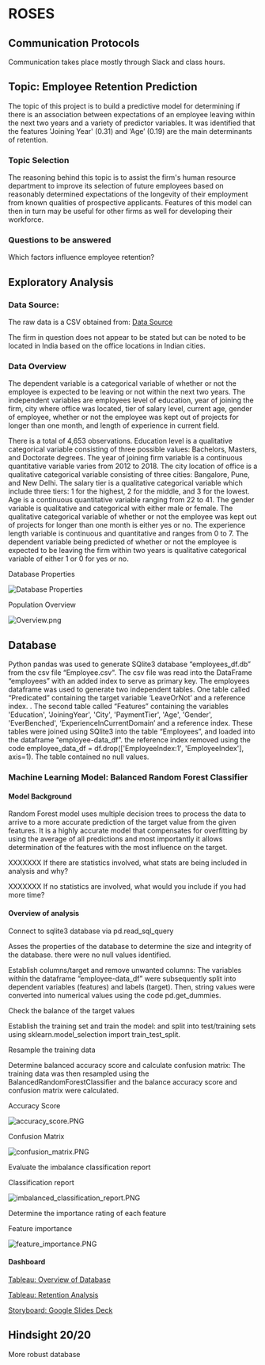 # ROSES

## Communication Protocols

Communication takes place mostly through Slack and class hours. 

## Topic:  Employee Retention Prediction

The topic of this project is to build a predictive model for determining if there is an association between expectations of an employee leaving within the next two years and a variety of predictor variables. It was identified that the features 'Joining Year' (0.31) and ‘Age’ (0.19) are the main determinants of retention. 


### Topic Selection

The reasoning behind this topic is to assist the firm's human resource department to improve its selection of future employees based on reasonably determined expectations of the longevity of their employment from known qualities of prospective applicants. Features of this model can then in turn may be useful for other firms as well for developing their workforce.

### Questions to be answered 

Which factors influence employee retention? 

## Exploratory Analysis

### Data Source:

The raw data is a CSV obtained from: 
[Data Source](https://www.kaggle.com/datasets/tejashvi14/employee-future-prediction)

The firm in question does not appear to be stated but can be noted to be located in India based on the office locations in Indian cities.

### Data Overview

The dependent variable is a categorical variable of whether or not the employee is expected to be leaving or not within the next two years. The independent variables are employees level of education, year of joining the firm, city where office was located, tier of salary level, current age, gender of employee, whether or not the employee was kept out of projects for longer than one month, and length of experience in current field.

There is a total of 4,653 observations. Education level is a qualitative categorical variable consisting of three possible values: Bachelors, Masters, and Doctorate degrees. The year of joining firm variable is a continuous quantitative variable varies from 2012 to 2018. The city location of office is a qualitative categorical variable consisting of three cities: Bangalore, Pune, and New Delhi. The salary tier is a qualitative categorical variable which include three tiers: 1 for the highest, 2 for the middle, and 3 for the lowest. Age is a continuous quantitative variable ranging from 22 to 41. The gender variable is qualitative and categorical with either male or female. The qualitative categorical variable of whether or not the employee was kept out of projects for longer than one month is either yes or no. The experience length variable is continuous and quantitative and ranges from 0 to 7. The dependent variable being predicted of whether or not the employee is expected to be leaving the firm within two years is qualitative categorical variable of either 1 or 0 for yes or no.

Database Properties

![Database Properties](Images/df_properties.PNG)

Population Overview

![Overview.png](Images/Overview.png)

## Database

Python pandas was used to generate SQlite3 database “employees_df.db”  from the csv file “Employee.csv". The csv file was read into the DataFrame  “employees” with an added index to serve as primary key. The employees dataframe was used to generate two independent tables. One table called “Predicated” containing the target variable ‘LeaveOrNot’ and a reference index. . The second table called “Features”  containing the variables 'Education', 'JoiningYear', 'City', 'PaymentTier', 'Age', 'Gender', 'EverBenched', ‘ExperienceInCurrentDomain’ and a reference index. These tables were joined using SQlite3 into the table “Employees”, and loaded into the dataframe “employee-data_df”.  the reference index removed using the code  employee_data_df = df.drop(['EmployeeIndex:1', 'EmployeeIndex'], axis=1). The table contained no null values. 

### Machine Learning Model: Balanced Random Forest Classifier 

####  Model Background 

Random Forest model uses multiple decision trees to process the data to arrive to a more accurate prediction of the target value from the given features. It is a highly accurate model that compensates for overfitting by using the average of all predictions and most importantly it allows determination of the features with the most influence on the target.

XXXXXXX If there are statistics involved, what stats are being included in analysis and why?

XXXXXXX If no statistics are involved, what would you include if you had more time?

#### Overview of analysis

Connect to sqlite3 database via pd.read_sql_query

Asses the properties of the database  to determine the size and integrity of the database. there were no null values identified. 

Establish columns/target  and remove unwanted columns: The variables within the dataframe “employee-data_df” were subsequently split into dependent variables (features) and labels (target). Then, string values were converted into numerical values using the code pd.get_dummies.  

Check the balance of the target values

Establish the training set and train the model: and split into test/training sets using sklearn.model_selection import train_test_split.  

Resample the training data

Determine balanced accuracy score and calculate confusion matrix: The training data was then resampled using the BalancedRandomForestClassifier and the balance accuracy score and confusion matrix were calculated.

Accuracy Score

![accuracy_score.PNG](Images/accuracy_score.PNG)

Confusion Matrix

![confusion_matrix.PNG](Images/confusion_matrix.PNG)

Evaluate the imbalance classification report

Classification report

![imbalanced_classification_report.PNG](Images/imbalanced_classification_report.PNG)

Determine the importance rating of each feature

Feature importance

![feature_importance.PNG](Images/feature_importance.PNG)



#### Dashboard

[Tableau: Overview of Database](https://public.tableau.com/views/Overview_16731458673560/OVERVIEW_1?:language=en-US&:display_count=n&:origin=viz_share_link)

[Tableau: Retention Analysis](https://public.tableau.com/views/Retention_16732215158480/Retention?:language=en-US&:display_count=n&:origin=viz_share_link)

[Storyboard: Google Slides Deck](https://docs.google.com/presentation/d/1MwUGWD0oV54u0reO5Xjkq1sKSW_22-Wau55gW6GMRZY/edit?usp=sharing)


## Hindsight 20/20

More robust database


